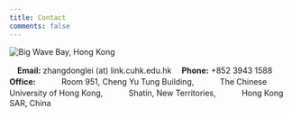 ```yaml
---
title: Contact
comments: false
---
```


![Big Wave Bay, Hong Kong](https://web-1256060851.file.myqcloud.com/images/photos/香港：大浪湾.jpg!600x)

　**Email:** zhangdonglei (at) link.cuhk.edu.hk
　**Phone:** +852 3943 1588
　**Office:** 
　　　Room 951, Cheng Yu Tung Building,
　　　The Chinese University of Hong Kong,
　　　Shatin, New Territories,
　　　Hong Kong SAR, China
